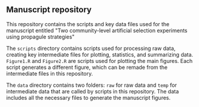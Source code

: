 ## Manuscript repository

This repository contains the scripts and key data files used for the manuscript entitled "Two community-level artificial selection experiments using propagule strategies"

The `scripts` directory contains scripts used for processing raw data, creating key intermediate files for plotting, statistics, and summarizing data. `Figure1.R` and `Figure2.R` are scripts used for plotting the main figures. Each script generates a different figure, which can be remade from the intermediate files in this repository.

The `data` directory contains two folders: `raw` for raw data and `temp` for intermediate data that are called by scripts in this repository. The data includes all the necessary files to generate the manuscript figures.



